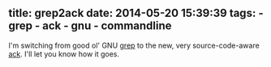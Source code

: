 title: grep2ack
date: 2014-05-20 15:39:39
tags: 
    - grep
    - ack
    - gnu
    - commandline
---

I'm switching from good ol' GNU [grep](http://www.gnu.org/software/grep/) to the new, very source-code-aware [ack](http://beyondgrep.com/documentation/). I'll let you know how it goes.
